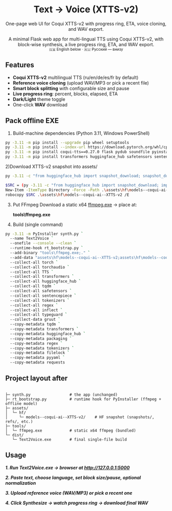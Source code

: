 <h1 align="center">Text → Voice (XTTS-v2)</h1>
<p align="center">
  One-page web UI for Coqui XTTS-v2 with progress ring, ETA, voice cloning, and WAV export.
  <p align="center">
  A minimal Flask web app for multi-lingual TTS using Coqui XTTS-v2, with block-wise synthesis, a live progress ring, ETA, and WAV export.
  <br/>
  <sub>🇬🇧 English below · 🇷🇺 Русский — внизу</sub>


## Features
- **Coqui XTTS-v2** multilingual TTS (ru/en/de/es/fr by default)
- **Reference voice cloning** (upload WAV/MP3 or pick a recent file)
- **Smart block splitting** with configurable size and pause
- **Live progress ring**: percent, blocks, elapsed, ETA
- **Dark/Light** theme toggle
- One-click **WAV** download



## Pack offline EXE
1) Build-machine dependencies (Python 3.11, Windows PowerShell)
```sh
py -3.11 -m pip install --upgrade pip wheel setuptools
py -3.11 -m pip install --index-url https://download.pytorch.org/whl/cpu torch torchaudio
py -3.11 -m pip install coqui-tts==0.27.0 flask pydub soundfile pyinstaller
py -3.11 -m pip install transformers huggingface_hub safetensors sentencepiece tokenizers regex tqdm inflect typeguard packaging filelock pyyaml requests
```
2)Download XTTS-v2 snapshot into assets/
```sh
py -3.11 -c "from huggingface_hub import snapshot_download; snapshot_download('coqui/XTTS-v2', local_dir_use_symlinks=False)"
```
```sh
$SRC = (py -3.11 -c "from huggingface_hub import snapshot_download; import pathlib; p=pathlib.Path(snapshot_download('coqui/XTTS-v2', local_dir_use_symlinks=False)); print(p.parents[1])").Trim()
New-Item -ItemType Directory -Force -Path .\assets\hf\models--coqui-ai--XTTS-v2 | Out-Null
robocopy $SRC .\assets\hf\models--coqui-ai--XTTS-v2 /E
```
3) Put FFmpeg
Download a static x64 [ffmpeg.exe](https://www.gyan.dev/ffmpeg/builds/ffmpeg-git-full.7z) → place at:

   **tools\ffmpeg.exe**

4) Build (single command)
```sh
py -3.11 -m PyInstaller synth.py `
  --name Text2Voice `
  --onefile --console --clean `
  --runtime-hook rt_bootstrap.py `
  --add-binary "tools\ffmpeg.exe;." `
  --add-data "assets\hf\models--coqui-ai--XTTS-v2;assets\hf\models--coqui-ai--XTTS-v2" `
  --collect-all torch `
  --collect-all torchaudio `
  --collect-all TTS `
  --collect-all transformers `
  --collect-all huggingface_hub `
  --collect-all tqdm `
  --collect-all safetensors `
  --collect-all sentencepiece `
  --collect-all tokenizers `
  --collect-all regex `
  --collect-all inflect `
  --collect-all typeguard `
  --collect-data gruut `
  --copy-metadata tqdm `
  --copy-metadata transformers `
  --copy-metadata huggingface_hub `
  --copy-metadata packaging `
  --copy-metadata regex `
  --copy-metadata tokenizers `
  --copy-metadata filelock `
  --copy-metadata pyyaml `
  --copy-metadata requests
```

## Project layout after
```text

├─ synth.py                 # the app (unchanged)
├─ rt_bootstrap.py          # runtime hook for PyInstaller (ffmpeg + offline model)
├─ assets/
│  └─ hf/
│     └─ models--coqui-ai--XTTS-v2/    # HF snapshot (snapshots/, refs/, etc.)
├─ tools/
│  └─ ffmpeg.exe            # static x64 ffmpeg (bundled)
└─ dist/
   └─ Text2Voice.exe        # final single-file build
```

## Usage

_**1. Run Text2Voice.exe → browser at http://127.0.0.1:5000**_

_**2. Paste text, choose language, set block size/pause, optional normalization**_

_**3. Upload reference voice (WAV/MP3) or pick a recent one**_

_**4. Click Synthesize → watch progress ring → download final WAV**_



